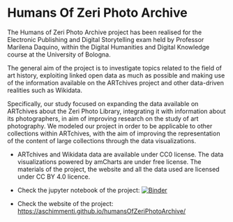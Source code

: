 # Humans Of Zeri Photo Archive
The Humans of Zeri Photo Archive project has been realised for the Electronic Publishing and Digital Storytelling exam held by Professor Marilena Daquino, within the Digital Humanities and Digital Knowledge course at the University of Bologna.

The general aim of the project is to investigate topics related to the field of art history, exploiting linked open data as much as possible and making use of the information available on the ARTchives project and other data-driven realities such as Wikidata.

Specifically, our study focused on expanding the data available on ARTchives about the Zeri Photo Library, integrating it with information about its photographers, in aim of improving research on the study of art photography. We modeled our project in order to be applicable to other collections within ARTchives, with the aim of improving the representation of the content of large collections through the data visualizations.



- ARTchives and Wikidata data are available under CC0 license. The data visualizations powered by amCharts are under free license. The materials of the project, the website and all the data used are licensed under CC BY 4.0 licence.


- Check the jupyter notebook of the project: [![Binder](https://mybinder.org/badge_logo.svg)](https://mybinder.org/v2/gh/aschimmenti/humansOfZeriPhotoArchive/HEAD?filepath=humansOfZeriPhotoArchive%2Fjupyter%2Fjupyter_fototeca_zeri.ipynb)
- Check the website of the project: https://aschimmenti.github.io/humansOfZeriPhotoArchive/
